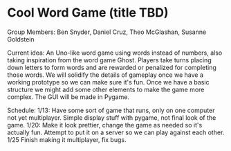 # Cool Word Game (title TBD)

Group Members: Ben Snyder, Daniel Cruz, Theo McGlashan, Susanne Goldstein

 <!-- Project idea: word game! Possibly like 2048 but with words. Could do a speed typing/rhythm game. Could do something like uno but you make words. -->

Current idea: An Uno-like word game using words instead of numbers, also taking inspiration from the word game Ghost. Players take turns placing down letters to form words and are rewarded or penalized for completing those words. We will solidify the details of gameplay once we have a working prototype so we can make sure it's fun. Once we have a basic structure we might add some other elements to make the game more complex. The GUI will be made in Pygame.

Schedule:
  1/13:
    Have some sort of game that runs, only on one computer not yet multiplayer. Simple display stuff with pygame, not final look of the game.
  1/20:
    Make it look prettier, change the game as needed so it's actually fun. Attempt to put it on a server so we can play against each other.
  1/25
    Finish making it multiplayer, fix bugs.
